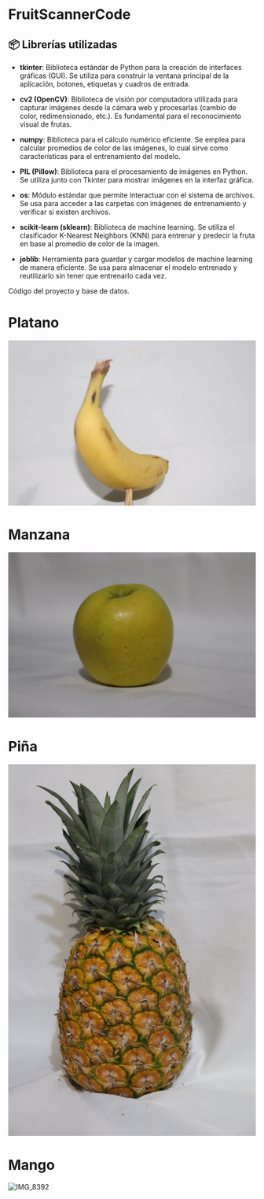 # FruitScannerCode

## 📦 Librerías utilizadas

- **tkinter**: Biblioteca estándar de Python para la creación de interfaces gráficas (GUI). Se utiliza para construir la ventana principal de la aplicación, botones, etiquetas y cuadros de entrada.

- **cv2 (OpenCV)**: Biblioteca de visión por computadora utilizada para capturar imágenes desde la cámara web y procesarlas (cambio de color, redimensionado, etc.). Es fundamental para el reconocimiento visual de frutas.

- **numpy**: Biblioteca para el cálculo numérico eficiente. Se emplea para calcular promedios de color de las imágenes, lo cual sirve como características para el entrenamiento del modelo.

- **PIL (Pillow)**: Biblioteca para el procesamiento de imágenes en Python. Se utiliza junto con Tkinter para mostrar imágenes en la interfaz gráfica.

- **os**: Módulo estándar que permite interactuar con el sistema de archivos. Se usa para acceder a las carpetas con imágenes de entrenamiento y verificar si existen archivos.

- **scikit-learn (sklearn)**: Biblioteca de machine learning. Se utiliza el clasificador K-Nearest Neighbors (KNN) para entrenar y predecir la fruta en base al promedio de color de la imagen.

- **joblib**: Herramienta para guardar y cargar modelos de machine learning de manera eficiente. Se usa para almacenar el modelo entrenado y reutilizarlo sin tener que entrenarlo cada vez.


Código del proyecto y base de datos.

# Platano
![Platano](frutas/IMG_8353.JPG)

# Manzana
![Manzana](frutas/IMG_8441.JPG)


# Piña
![Pina](frutas/IMG_8494.JPG)

# Mango
![IMG_8392](https://github.com/user-attachments/assets/834e46cf-704e-46cb-98ce-bd9561102601)


